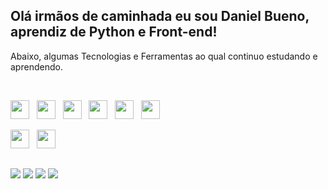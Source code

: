 ## Olá irmãos de caminhada eu sou Daniel Bueno, aprendiz de Python e Front-end!

<p>Abaixo, algumas Tecnologias e Ferramentas ao qual continuo estudando e aprendendo.</p>

<br>

<img src="https://cdn.jsdelivr.net/gh/devicons/devicon/icons/python/python-original.svg" width="30" height="30"/>&nbsp; &nbsp;<img src="https://cdn.jsdelivr.net/gh/devicons/devicon/icons/jupyter/jupyter-original.svg" width="30" height="30"/>&nbsp; &nbsp;<img src="https://cdn.jsdelivr.net/gh/devicons/devicon/icons/javascript/javascript-original.svg" width="30" height="30"/>&nbsp; &nbsp;<img src="https://cdn.jsdelivr.net/gh/devicons/devicon/icons/typescript/typescript-original.svg" width="30" height="30"/>&nbsp; &nbsp;<img src="https://cdn.jsdelivr.net/gh/devicons/devicon/icons/html5/html5-original.svg" width="30" height="30"/>&nbsp; &nbsp;<img src="https://cdn.jsdelivr.net/gh/devicons/devicon/icons/css3/css3-original.svg" width="30" height="30"/>

<img src="https://cdn.jsdelivr.net/gh/devicons/devicon/icons/vscode/vscode-original.svg" width="30" height="30"/>&nbsp; &nbsp;<img src="https://cdn.jsdelivr.net/gh/devicons/devicon/icons/pycharm/pycharm-original.svg" width="30" height="30"/>

##

<div>
    <a href="https://twitter.com/MahavatarDaniel" target="_blank"><img src="https://img.shields.io/badge/Twitter-1DA1F2?style=for-the-badge&logo=twitter&logoColor=white" target="_blank"></a>
      <a href="https://instagram.com/mahavatardaniel" target="_blank"><img src="https://img.shields.io/badge/-Instagram-%23E4405F?style=for-the-badge&logo=instagram&logoColor=white" target="_blank"></a>
    <a href="https://www.facebook.com/MahavatarDaniel" target="_blank"><img src="https://img.shields.io/badge/Facebook-1877F2?style=for-the-badge&logo=facebook&logoColor=white" target="_blank"></a>
  <a href = "mailto:mahavatardaniel@gmail.com"><img src="https://img.shields.io/badge/Gmail-D14836?style=for-the-badge&logo=gmail&logoColor=white" target="_blank"></a>
</div>
